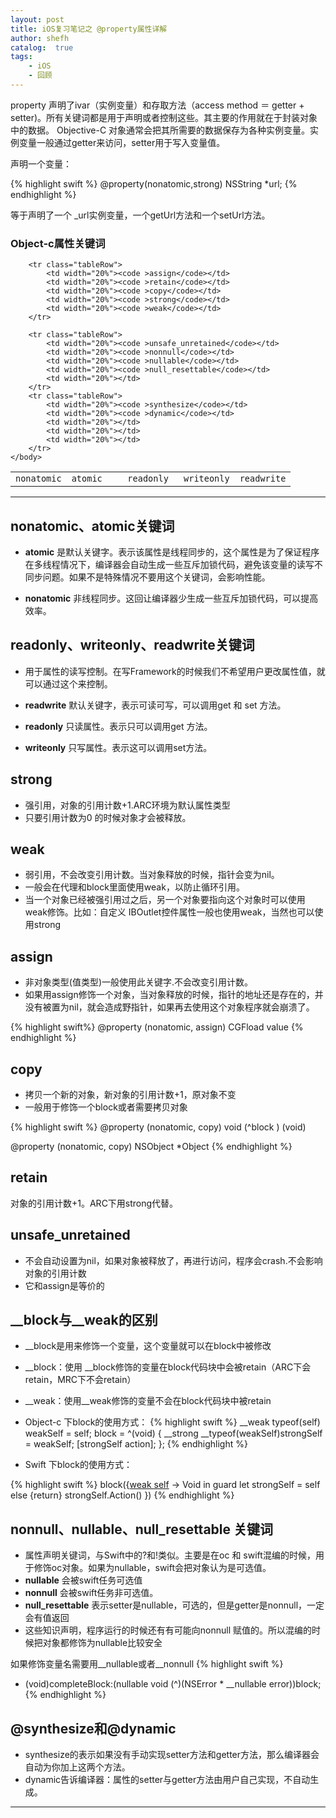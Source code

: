 ```yaml
---
layout: post
title: iOS复习笔记之 @property属性详解
author: shefh
catalog:  true
tags:
    - iOS
    - 回顾
---
```



property 声明了ivar（实例变量）和存取方法（access method ＝ getter + setter)。所有关键词都是用于声明或者控制这些。其主要的作用就在于封装对象中的数据。 Objective-C 对象通常会把其所需要的数据保存为各种实例变量。实例变量一般通过getter来访问，setter用于写入变量值。

声明一个变量：

{% highlight swift %} 
 @property(nonatomic,strong) NSString *url;
{% endhighlight %}

等于声明了一个 _url实例变量，一个getUrl方法和一个setUrl方法。

### Object-c属性关键词
<table width="100%">
    <body >       
        <tr class="tableRow">
            <td width="20%"><code >nonatomic</code></td>
            <td width="20%"><code >atomic</code></td>
            <td width="20%"><code >readonly</code></td>
            <td width="20%"><code >writeonly</code></td>
            <td width="20%"><code >readwrite</code></td>
        </tr>

        <tr class="tableRow">
            <td width="20%"><code >assign</code></td>
            <td width="20%"><code >retain</code></td>
            <td width="20%"><code >copy</code></td>
            <td width="20%"><code >strong</code></td>
            <td width="20%"><code >weak</code></td>
        </tr>

        <tr class="tableRow">
            <td width="20%"><code >unsafe_unretained</code></td>
            <td width="20%"><code >nonnull</code></td>
            <td width="20%"><code >nullable</code></td>
            <td width="20%"><code >null_resettable</code></td>
            <td width="20%"></td>
        </tr>  
        <tr class="tableRow">
            <td width="20%"><code >synthesize</code></td>
            <td width="20%"><code >dynamic</code></td>
            <td width="20%"></td>
            <td width="20%"></td>
            <td width="20%"></td>
        </tr>       
    </body>
</table>

---

## nonatomic、atomic关键词

 * **atomic** 是默认关键字。表示该属性是线程同步的，这个属性是为了保证程序在多线程情况下，编译器会自动生成一些互斥加锁代码，避免该变量的读写不同步问题。如果不是特殊情况不要用这个关键词，会影响性能。

 * **nonatomic** 非线程同步。这回让编译器少生成一些互斥加锁代码，可以提高效率。

## readonly、writeonly、readwrite关键词
 
 * 用于属性的读写控制。在写Framework的时候我们不希望用户更改属性值，就可以通过这个来控制。

 * **readwrite** 默认关键字，表示可读可写，可以调用get 和 set 方法。

 * **readonly**  只读属性。表示只可以调用get 方法。

 * **writeonly** 只写属性。表示这可以调用set方法。



## strong
 * 强引用，对象的引用计数+1.ARC环境为默认属性类型
 * 只要引用计数为0 的时候对象才会被释放。

## weak
 * 弱引用，不会改变引用计数。当对象释放的时候，指针会变为nil。
 * 一般会在代理和block里面使用weak，以防止循环引用。
 * 当一个对象已经被强引用过之后，另一个对象要指向这个对象时可以使用weak修饰。比如：自定义 IBOutlet控件属性一般也使用weak，当然也可以使用strong

## assign
 * 非对象类型(值类型)一般使用此关键字.不会改变引用计数。
 * 如果用assign修饰一个对象，当对象释放的时候，指针的地址还是存在的，并没有被置为nil，就会造成野指针，如果再去使用这个对象程序就会崩溃了。

{% highlight swift%} 
  @property (nonatomic, assign) CGFload value
{% endhighlight %}

## copy
 * 拷贝一个新的对象，新对象的引用计数+1，原对象不变
 * 一般用于修饰一个block或者需要拷贝对象

{% highlight swift %}
  @property (nonatomic, copy) void (^block ) (void)

  @property (nonatomic, copy) NSObject *Object
{% endhighlight %}

## retain
 对象的引用计数+1。ARC下用strong代替。

## unsafe_unretained
 * 不会自动设置为nil，如果对象被释放了，再进行访问，程序会crash.不会影响对象的引用计数
 * 它和assign是等价的


## __block与__weak的区别

 * __block是用来修饰一个变量，这个变量就可以在block中被修改

 * __block：使用 __block修饰的变量在block代码块中会被retain（ARC下会retain，MRC下不会retain）

 * __weak：使用__weak修饰的变量不会在block代码块中被retain

 * Object-c 下block的使用方式：
{% highlight swift %}
__weak typeof(self) weakSelf = self;
block = ^(void) {
    __strong __typeof(weakSelf)strongSelf = weakSelf;
    [strongSelf action];
};
{% endhighlight %}

 * Swift 下block的使用方式：

{% highlight swift %}
 block({[weak self]() -> Void in
     guard let strongSelf = self else {return}
      strongSelf.Action()
  })
{% endhighlight %}

## nonnull、nullable、null_resettable 关键词
  * 属性声明关键词，与Swift中的?和!类似。主要是在oc 和 swift混编的时候，用于修饰oc对象。如果为nullable，swift会把对象认为是可选值。 
 * **nullable** 会被swift任务可选值
 * **nonnull** 会被swift任务非可选值。
 * **null_resettable** 表示setter是nullable，可选的，但是getter是nonnull，一定会有值返回
 * 这些知识声明，程序运行的时候还有有可能向nonnull 赋值的。所以混编的时候把对象都修饰为nullable比较安全

如果修饰变量名需要用__nullable或者__nonnull
{% highlight swift %}
- (void)completeBlock:(nullable void (^)(NSError * __nullable error))block;
{% endhighlight %}

## @synthesize和@dynamic

 * synthesize的表示如果没有手动实现setter方法和getter方法，那么编译器会自动为你加上这两个方法。
 * dynamic告诉编译器：属性的setter与getter方法由用户自己实现，不自动生成。

---


